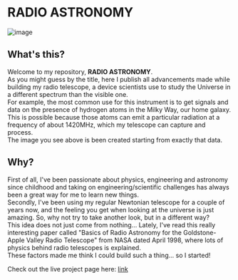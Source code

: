# RADIO ASTRONOMY
![image](https://github.com/16mhz8bit/radio-astronomy/assets/53312802/96d2bb4b-2c79-4236-9ac8-2b7020034a80)
  
## What's this?  
Welcome to my repository, **RADIO ASTRONOMY**.  
As you might guess by the title, here I publish all advancements made while building my radio telescope, a device scientists use to study the Universe in a different spectrum than the visible one.  
For example, the most common use for this instrument is to get signals and data on the presence of hydrogen atoms in the Milky Way, our home galaxy.  
This is possible because those atoms can emit a particular radiation at a frequency of about 1420MHz, which my telescope can capture and process.  
The image you see above is been created starting from exactly that data.  
  
## Why?  
First of all, I've been passionate about physics, engineering and astronomy since childhood and taking on engineering/scientific challenges has always been a great way for me to learn new things.  
Secondly, I've been using my regular Newtonian telescope for a couple of years now, and the feeling you get when looking at the universe is just amazing. So, why not try to take another look, but in a different way?  
This idea does not just come from nothing... Lately, I've read this really interesting paper called "Basics of Radio Astronomy for the Goldstone-Apple Valley Radio Telescope" from NASA dated April 1998, where lots of physics behind radio telescopes is explained.  
These factors made me think I could build such a thing... so I started!  

Check out the live project page here: [link](https://hackaday.io/project/195777-polyphemus)
